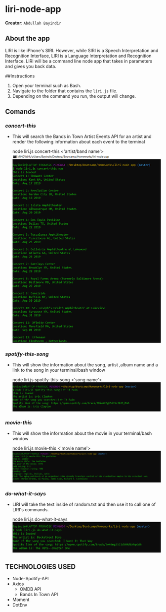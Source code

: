 # liri-node-app

**Creator**: `Abdullah Bayindir`

## About the app
LIRI is like iPhone's SIRI. However, while SIRI is a Speech Interpretation and Recognition Interface, LIRI is a Language Interpretation and Recognition Interface. LIRI will be a command line node app that takes in parameters and gives you back data.

##Instructions  
1. Open your terminal such as Bash.  
2. Navigate to the folder that contains the `liri.js` file.   
3. Depending on the command you run, the output will change.     

## Comands

### *concert-this*
* This will search the Bands in Town Artist Events API for an artist and render the following information about each event to the terminal  

    node liri.js concert-this <'artist/band name'>  
![Screen Shot](/screenshots/concert-this.png)  

### *spotify-this-song*  
* This will show the information about the song, artist ,album name and a link to the song in your terminal/bash window  
 
    node liri.js spotify-this-song <'song name'>  
![Screen Shot](/screenshots/spotify-this-song.png)  
  
### *movie-this*  
* This will show the information about the movie in your terminal/bash window  

    node liri.js movie-this <'movie name'>  
![Screen Shot](/screenshots/moviethis.png)  

### *do-what-it-says*  
* LIRI will take the text inside of random.txt and then use it to call one of LIRI's commands.  

     node liri.js do-what-it-says  
![Screen Shot](/screenshots/dowhatitsays.png)  

## TECHNOLOGIES USED
* Node-Spotify-API
* Axios
    * OMDB API
    * Bands In Town API
* Moment
* DotEnv
